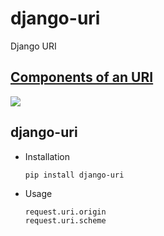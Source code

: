 # django-uri
Django URI

## [Components of an URI](https://medialize.github.io/URI.js/about-uris.html)

![](http://ww4.sinaimg.cn/large/c05783a7gw1f2h380qt9jj21500i8q5o.jpg)

## django-uri

* Installation

  ```shell
  pip install django-uri
  ```

* Usage

  ```python
  request.uri.origin
  request.uri.scheme
  ```
